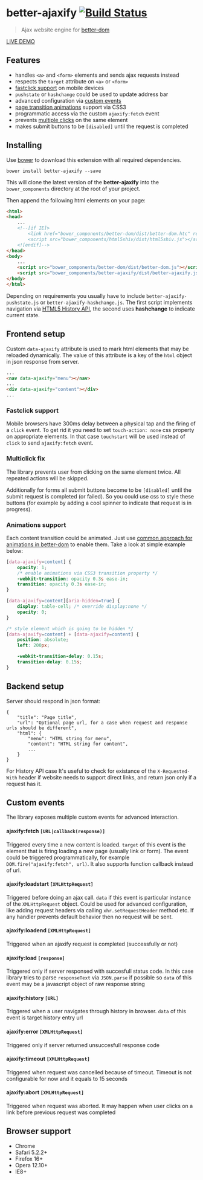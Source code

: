 better-ajaxify [![Build Status](https://api.travis-ci.org/chemerisuk/better-ajaxify.png?branch=master)](http://travis-ci.org/chemerisuk/better-ajaxify)
==============
> Ajax website engine for [better-dom](https://github.com/chemerisuk/better-dom)

[LIVE DEMO](http://chemerisuk.github.io/better-ajaxify/)

Features
--------
* handles `<a>` and `<form>` elements and sends ajax requests instead
* respects the `target` attribute on `<a>` or `<form>`
* [fastclick support](#fastclick-support) on mobile devices
* `pushstate` or `hashchange` could be used to update address bar
* advanced configuration via [custom events](#custom-events)
* [page transition animations](#animations-support) support via CSS3
* programmatic access via the custom `ajaxify:fetch` event
* prevents [multiple clicks](#multiclick-fix) on the same element
* makes submit buttons to be `[disabled]` until the request is completed

Installing
----------
Use [bower](http://bower.io/) to download this extension with all required dependencies.

    bower install better-ajaxify --save

This will clone the latest version of the __better-ajaxify__ into the `bower_components` directory at the root of your project.

Then append the following html elements on your page:

```html
<html>
<head>
    ...
    <!--[if IE]>
        <link href="bower_components/better-dom/dist/better-dom.htc" rel="htc"/>
        <script src="bower_components/html5shiv/dist/html5shiv.js"></script>
    <![endif]-->
</head>
<body>
    ...
    <script src="bower_components/better-dom/dist/better-dom.js"></script>
    <script src="bower_components/better-ajaxify/dist/better-ajaxify.js"></script>
</body>
</html>
```

Depending on requirements you usually have to include `better-ajaxify-pushstate.js` or `better-ajaxify-hashchange.js`. The first script implements navigation via [HTML5 History API](https://developer.mozilla.org/en/docs/DOM/Manipulating_the_browser_history), the second uses __hashchange__ to indicate current state.

Frontend setup
--------------
Custom `data-ajaxify` attribute is used to mark html elements that may be reloaded dynamically. The value of this attribute is a key of the `html` object in json response from server.

```html
...
<nav data-ajaxify="menu"></nav>
...
<div data-ajaxify="content"></div>
...
```

### Fastclick support
Mobile browsers have 300ms delay between a physical tap and the firing of a `click` event. To get rid it you need to set `touch-action: none` css property on appropriate elements. In that case `touchstart` will be used instead of `click` to send `ajaxify:fetch` event.

### Multiclick fix
The library prevents user from clicking on the same element twice. All repeated actions will be skipped.

Additionally for forms all submit buttons become to be `[disabled]` until the submit request is completed (or failed). So you could use css to style these buttons (for example by adding a cool spinner to indicate that request is in progress).

### Animations support
Each content transition could be animated. Just use [common approach for animations in better-dom](http://jsfiddle.net/mNBVQ/1/) to enable them. Take a look at simple example below:

```css
[data-ajaxify=content] {
    opacity: 1;
    /* enable animations via CSS3 transition property */
    -webkit-transition: opacity 0.3s ease-in;
    transition: opacity 0.3s ease-in;
}

[data-ajaxify=content][aria-hidden=true] {
    display: table-cell; /* override display:none */
    opacity: 0;
}

/* style element which is going to be hidden */
[data-ajaxify=content] + [data-ajaxify=content] {
    position: absolute;
    left: 200px;

    -webkit-transition-delay: 0.15s;
    transition-delay: 0.15s;
}
```

Backend setup
-------------
Server should respond in json format:

    {
        "title": "Page title",
        "url": "Optional page url, for a case when request and response urls should be different",
        "html": {
            "menu": "HTML string for menu",
            "content": "HTML string for content",
            ...
        }
    }

For History API case It's useful to check for existance of the `X-Requested-With` header if website needs to support direct links, and return json only if a request has it.

Custom events
-------------
The library exposes multiple custom events for advanced interaction.

#### ajaxify:fetch `[URL|callback(response)]`
Triggered every time a new content is loaded. `target` of this event is the element that is firing loading a new page (usually link or form). The event could be triggered programmatically, for example `DOM.fire("ajaxify:fetch", url)`. It also supports function callback instead of url.

#### ajaxify:loadstart `[XMLHttpRequest]`
Triggered before doing an ajax call. `data` if this event is particular instance of the `XMLHttpRequest` object. Could be used for advanced configuration, like adding request headers via calling `xhr.setRequestHeader` method etc. If any handler prevents default behavior then no request will be sent.

#### ajaxify:loadend `[XMLHttpRequest]`
Triggered when an ajaxify request is completed (successfully or not)

#### ajaxify:load `[response]`
Triggered only if server responsed with succesfull status code. In this case library tries to parse `responseText` via `JSON.parse` if possible so `data` of this event may be a javascript object of raw response string

#### ajaxify:history `[URL]`
Triggered when a user navigates through history in browser. `data` of this event is target history entry url

#### ajaxify:error `[XMLHttpRequest]`
Triggered only if server returned unsuccesfull response code

#### ajaxify:timeout `[XMLHttpRequest]`
Triggered when request was cancelled because of timeout. Timeout is not configurable for now and it equals to 15 seconds

#### ajaxify:abort `[XMLHttpRequest]`
Triggered when request was aborted. It may happen when user clicks on a link before previous request was completed

Browser support
---------------
* Chrome
* Safari 5.2.2+
* Firefox 16+
* Opera 12.10+
* IE8+
